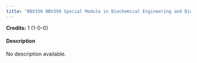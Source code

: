 ```yaml
---
title: "BBV350 BBV350 Special Module in Biochemical Engineering and Biotechnology"
---
```

**Credits:** 1 (1-0-0)

#### Description
No description available.